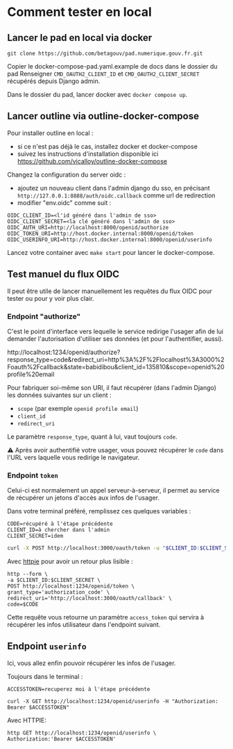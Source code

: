 # Comment tester en local

## Lancer le pad en local via docker

`git clone https://github.com/betagouv/pad.numerique.gouv.fr.git`

Copier le docker-compose-pad.yaml.example de docs dans le dossier du pad
Renseigner `CMD_OAUTH2_CLIENT_ID` et `CMD_OAUTH2_CLIENT_SECRET` récupérés depuis Django admin. 

Dans le dossier du pad, lancer docker avec `docker compose up`.

## Lancer outline via outline-docker-compose

Pour installer outline en local : 
- si ce n'est pas déjà le cas, installez docker et docker-compose 
- suivez les instructions d'installation disponible ici https://github.com/vicalloy/outline-docker-compose 

Changez la configuration du server oidc : 
- ajoutez un nouveau client dans l'admin django du sso, en précisant `http://127.0.0.1:8888/auth/oidc.callback` comme url de redirection
- modifier "env.oidc" comme suit :
```
OIDC_CLIENT_ID=<l'id généré dans l'admin de sso>
OIDC_CLIENT_SECRET=<la clé généré dans l'admin de sso>
OIDC_AUTH_URI=http://localhost:8000/openid/authorize
OIDC_TOKEN_URI=http://host.docker.internal:8000/openid/token
OIDC_USERINFO_URI=http://host.docker.internal:8000/openid/userinfo
```

Lancez votre container avec `make start` pour lancer le docker-compose.

## Test manuel du flux OIDC 

Il peut être utile de lancer manuellement les requêtes du flux OIDC pour tester ou pour y voir plus clair.

### Endpoint "authorize"

C'est le point d'interface vers lequelle le service redirige l'usager afin de lui demander l'autorisation d'utiliser ses données (et pour l'authentifier, aussi).

http://localhost:1234/openid/authorize?response_type=code&redirect_uri=http%3A%2F%2Flocalhost%3A3000%2Foauth%2Fcallback&state=babidibou&client_id=135810&scope=openid%20profile%20email


Pour fabriquer soi-même son URI, il faut récupérer (dans l'admin Django) les données suivantes sur un client :

- `scope` (par exemple `openid profile email`)
- `client_id`
- `redirect_uri`

Le paramètre `response_type`, quant à lui, vaut toujours `code`.

:warning: Après avoir authentifié votre usager, vous pouvez récupérer le `code` dans l'URL vers laquelle vous redirige le navigateur.

### Endpoint `token`

Celui-ci est normalement un appel serveur-à-serveur, il permet au service de récupérer un jetons d'accès aux infos de l'usager.

Dans votre terminal préféré, remplissez ces quelques variables : 

```
CODE=récupéré à l'étape précédente
CLIENT_ID=à chercher dans l'admin
CLIENT_SECRET=idem
```


```bash
curl -X POST http://localhost:3000/oauth/token -u "$CLIENT_ID:$CLIENT_SECRET" -d "grant_type=authorization_code&redirect_uri=http%3A//localhost%3A3001/users/auth/api_gouv/callback&code=$CODE"
```

Avec [httpie](https://httpie.io/cli) pour avoir un retour plus lisible :

```
http --form \
-a $CLIENT_ID:$CLIENT_SECRET \
POST http://localhost:1234/openid/token \
grant_type='authorization_code' \
redirect_uri='http://localhost:3000/oauth/callback' \
code=$CODE
```

Cette requête vous retourne un paramètre `access_token` qui servira à récupérer les infos utilisateur dans l'endpoint suivant.

## Endpoint `userinfo`

Ici, vous allez enfin pouvoir récupérer les infos de l'usager.

Toujours dans le terminal :

```
ACCESSTOKEN=recuperez moi à l'étape précédente
```

```
curl -X GET http://localhost:1234/openid/userinfo -H "Authorization: Bearer $ACCESSTOKEN"
```

Avec HTTPIE:

```
http GET http://localhost:1234/openid/userinfo \
Authorization:'Bearer $ACCESSTOKEN'
```
